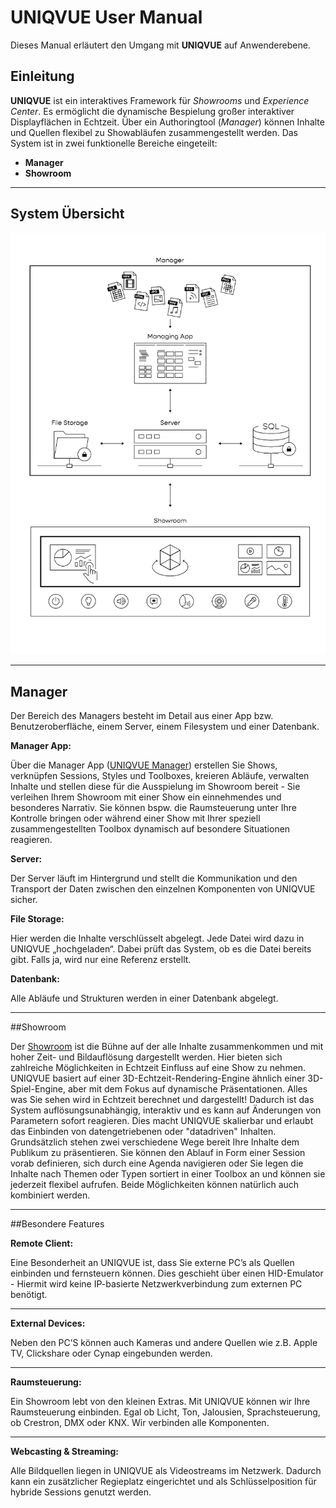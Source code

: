 # UNIQVUE User Manual  

Dieses Manual erläutert den Umgang mit **UNIQVUE** auf Anwenderebene. 

<!-- Im Detail wird erläutert, wie Sie Shows im Session Manager, der Managing-App nach ihren Vorstellungen erschaffen und im Showroom kontrollieren können.  -->


## Einleitung 



**UNIQVUE** ist ein  interaktives Framework für *Showrooms* und *Experience Center*. Es ermöglicht die dynamische Bespielung großer interaktiver Displayflächen in Echtzeit. Über ein Authoringtool (*Manager*) können Inhalte und Quellen flexibel zu Showabläufen zusammengestellt werden. Das System ist in zwei funktionelle Bereiche eingeteilt:

- **Manager**
- **Showroom**  
***
## System Übersicht
![SystemÜbersicht](img/Overview/SystemOverviewSW.png)
***
## Manager 

Der Bereich des Managers besteht im Detail aus einer App bzw. Benutzeroberfläche, einem Server, einem Filesystem und einer Datenbank. 

**Manager App:** 

Über die Manager App ([UNIQVUE Manager](002_uniqvuemanager.md)) erstellen Sie Shows, verknüpfen Sessions, Styles und Toolboxes, kreieren Abläufe, verwalten Inhalte und stellen diese für die Ausspielung im Showroom bereit - Sie verleihen Ihrem Showroom mit einer Show ein einnehmendes und besonderes Narrativ. Sie können bspw. die Raumsteuerung unter Ihre Kontrolle bringen oder während einer Show mit Ihrer speziell zusammengestellten Toolbox dynamisch auf besondere Situationen reagieren.


**Server:**

Der Server läuft im Hintergrund und stellt die Kommunikation und den Transport der Daten zwischen den einzelnen Komponenten von UNIQVUE sicher.  

**File Storage:**

Hier werden die Inhalte verschlüsselt abgelegt. Jede Datei wird dazu in UNIQVUE „hochgeladen“. Dabei prüft das System, ob es die Datei bereits gibt. Falls ja, wird nur eine Referenz erstellt. 

**Datenbank:**

Alle Abläufe und Strukturen werden in einer Datenbank abgelegt. 
***
##Showroom 

Der [Showroom](054_showroom.md) ist die Bühne auf der alle Inhalte zusammenkommen und mit hoher Zeit- und Bildauflösung dargestellt werden. Hier bieten sich zahlreiche Möglichkeiten in Echtzeit Einfluss auf eine Show zu nehmen. UNIQVUE basiert auf einer 3D-Echtzeit-Rendering-Engine ähnlich einer 3D-Spiel-Engine, aber mit dem Fokus auf dynamische Präsentationen. Alles was Sie sehen wird in Echtzeit berechnet und dargestellt! Dadurch ist das System auflösungsunabhängig, interaktiv und es kann auf Änderungen von Parametern sofort reagieren. Dies macht UNIQVUE skalierbar und erlaubt das Einbinden von datengetriebenen oder "datadriven" Inhalten. Grundsätzlich stehen zwei verschiedene Wege bereit Ihre Inhalte dem Publikum zu präsentieren. Sie können den Ablauf in Form einer Session vorab definieren, sich durch eine Agenda navigieren oder Sie legen die Inhalte nach Themen oder Typen sortiert in einer Toolbox an und können sie jederzeit flexibel aufrufen. Beide Möglichkeiten können natürlich auch kombiniert werden.
***

##Besondere Features

**Remote Client:**

Eine Besonderheit an UNIQVUE ist, dass Sie externe PC’s als Quellen einbinden und fernsteuern können. Dies geschieht über einen HID-Emulator - Hiermit wird keine IP-basierte Netzwerkverbindung zum externen PC benötigt.  
***
**External Devices:**  

Neben den PC’S können auch Kameras und andere Quellen wie z.B. Apple TV, Clickshare oder Cynap eingebunden werden. 
***
**Raumsteuerung:**

Ein Showroom lebt von den kleinen Extras. Mit UNIQVUE können wir Ihre Raumsteuerung einbinden. Egal ob Licht, Ton, Jalousien, Sprachsteuerung, ob Crestron, DMX oder KNX. Wir verbinden alle Komponenten.  
***
**Webcasting & Streaming:**

Alle Bildquellen liegen in UNIQVUE als Videostreams im Netzwerk. Dadurch kann ein zusätzlicher Regieplatz eingerichtet und als Schlüsselposition für hybride Sessions genutzt werden. 

